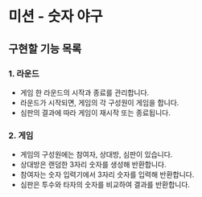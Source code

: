 # 미션 - 숫자 야구

## 구현할 기능 목록

### 1. 라운드
- 게임 한 라운드의 시작과 종료를 관리합니다.
- 라운드가 시작되면, 게임의 각 구성원이 게임을 합니다.
- 심판의 결과에 따라 게임이 재시작 또는 종료됩니다.

### 2. 게임
- 게임의 구성원에는 참여자, 상대방, 심판이 있습니다.
- 상대방은 랜덤한 3자리 숫자를 생성해 반환합니다.
- 참여자는 숫자 입력기에서 3자리 숫자를 입력해 반환합니다.
- 심판은 투수와 타자의 숫자를 비교하여 결과를 반환합니다.